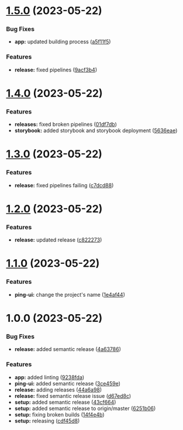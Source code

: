 # [1.5.0](https://github.com/JoshuaKeys/ping-ui/compare/v1.4.0...v1.5.0) (2023-05-22)


### Bug Fixes

* **app:** updated building process ([a5f11f5](https://github.com/JoshuaKeys/ping-ui/commit/a5f11f567f5902f0b9a38316e01f81483efa1850))


### Features

* **release:** fixed pipelines ([9acf3b4](https://github.com/JoshuaKeys/ping-ui/commit/9acf3b472967ec2f2dac31e4375ce853d076480b))

# [1.4.0](https://github.com/JoshuaKeys/ping-ui/compare/v1.3.0...v1.4.0) (2023-05-22)


### Features

* **releases:** fixed broken pipelines ([01df7db](https://github.com/JoshuaKeys/ping-ui/commit/01df7dbf89309b79ff61fae05f82194a6b6a0ce5))
* **storybook:** added storybook and storybook deployment ([5636eae](https://github.com/JoshuaKeys/ping-ui/commit/5636eaeeabb9b40198b7e5b234893943b2ab86b9))

# [1.3.0](https://github.com/JoshuaKeys/ping-ui/compare/v1.2.0...v1.3.0) (2023-05-22)


### Features

* **release:** fixed pipelines failing ([c7dcd88](https://github.com/JoshuaKeys/ping-ui/commit/c7dcd8866a392e7c8d2a177908e620403de96a29))

# [1.2.0](https://github.com/JoshuaKeys/ping-ui/compare/v1.1.0...v1.2.0) (2023-05-22)


### Features

* **release:** updated release ([c822273](https://github.com/JoshuaKeys/ping-ui/commit/c822273039bc4632d26f6ed14e9e7d54ebbaa9f7))

# [1.1.0](https://github.com/JoshuaKeys/ping-ui/compare/v1.0.0...v1.1.0) (2023-05-22)


### Features

* **ping-ui:** change the project's name ([1e4af44](https://github.com/JoshuaKeys/ping-ui/commit/1e4af44d942d66811f2cd12ef2f3a000392883e1))

# 1.0.0 (2023-05-22)


### Bug Fixes

* **release:** added semantic release ([4a63786](https://github.com/JoshuaKeys/ping-ui/commit/4a63786bf7257448acc9edd21ab05072fd0e2885))


### Features

* **app:** added linting ([9238fda](https://github.com/JoshuaKeys/ping-ui/commit/9238fda2a16cdd8e076f403e9d9676e0005618bf))
* **ping-ui:** added semantic release ([3ce459e](https://github.com/JoshuaKeys/ping-ui/commit/3ce459e698fcb4f9bc4071d7f3443d7051a4a4d5))
* **release:** adding releases ([44a6a98](https://github.com/JoshuaKeys/ping-ui/commit/44a6a988ce91d19e0a1d7eedae1bb665825a6f57))
* **release:** fixed semantic release issue ([d67ed8c](https://github.com/JoshuaKeys/ping-ui/commit/d67ed8ca4c05e2c1d5657e558232caacf82be87c))
* **setup:** added semantic release ([43cf664](https://github.com/JoshuaKeys/ping-ui/commit/43cf664b88db1377d32c379885f7f13eec053753))
* **setup:** added semantic release to origin/master ([6251b06](https://github.com/JoshuaKeys/ping-ui/commit/6251b062c67a93d9a9c1675d3c91ef8069c11e5f))
* **setup:** fixing broken builds ([14f4e4b](https://github.com/JoshuaKeys/ping-ui/commit/14f4e4bd8e286c6a4adc53b8705f0668c576d703))
* **setup:** releasing ([cdf45d8](https://github.com/JoshuaKeys/ping-ui/commit/cdf45d86f9b2299f41664ff3afaa43bb451f9e2f))
